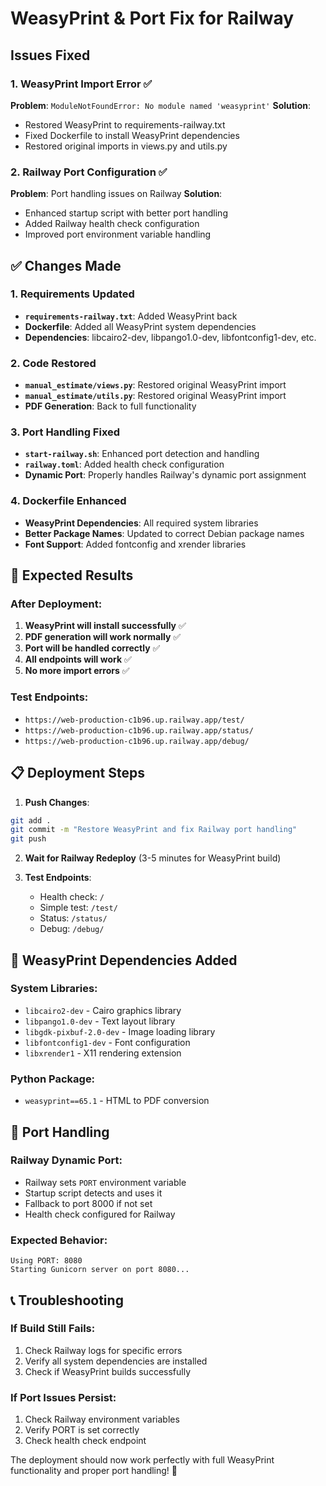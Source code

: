 # WeasyPrint & Port Fix for Railway

## Issues Fixed

### 1. WeasyPrint Import Error ✅
**Problem**: `ModuleNotFoundError: No module named 'weasyprint'`
**Solution**: 
- Restored WeasyPrint to requirements-railway.txt
- Fixed Dockerfile to install WeasyPrint dependencies
- Restored original imports in views.py and utils.py

### 2. Railway Port Configuration ✅
**Problem**: Port handling issues on Railway
**Solution**:
- Enhanced startup script with better port handling
- Added Railway health check configuration
- Improved port environment variable handling

## ✅ **Changes Made**

### 1. Requirements Updated
- **`requirements-railway.txt`**: Added WeasyPrint back
- **Dockerfile**: Added all WeasyPrint system dependencies
- **Dependencies**: libcairo2-dev, libpango1.0-dev, libfontconfig1-dev, etc.

### 2. Code Restored
- **`manual_estimate/views.py`**: Restored original WeasyPrint import
- **`manual_estimate/utils.py`**: Restored original WeasyPrint import
- **PDF Generation**: Back to full functionality

### 3. Port Handling Fixed
- **`start-railway.sh`**: Enhanced port detection and handling
- **`railway.toml`**: Added health check configuration
- **Dynamic Port**: Properly handles Railway's dynamic port assignment

### 4. Dockerfile Enhanced
- **WeasyPrint Dependencies**: All required system libraries
- **Better Package Names**: Updated to correct Debian package names
- **Font Support**: Added fontconfig and xrender libraries

## 🚀 **Expected Results**

### After Deployment:
1. **WeasyPrint will install successfully** ✅
2. **PDF generation will work normally** ✅
3. **Port will be handled correctly** ✅
4. **All endpoints will work** ✅
5. **No more import errors** ✅

### Test Endpoints:
- `https://web-production-c1b96.up.railway.app/test/`
- `https://web-production-c1b96.up.railway.app/status/`
- `https://web-production-c1b96.up.railway.app/debug/`

## 📋 **Deployment Steps**

1. **Push Changes**:
```bash
git add .
git commit -m "Restore WeasyPrint and fix Railway port handling"
git push
```

2. **Wait for Railway Redeploy** (3-5 minutes for WeasyPrint build)

3. **Test Endpoints**:
   - Health check: `/`
   - Simple test: `/test/`
   - Status: `/status/`
   - Debug: `/debug/`

## 🔧 **WeasyPrint Dependencies Added**

### System Libraries:
- `libcairo2-dev` - Cairo graphics library
- `libpango1.0-dev` - Text layout library
- `libgdk-pixbuf-2.0-dev` - Image loading library
- `libfontconfig1-dev` - Font configuration
- `libxrender1` - X11 rendering extension

### Python Package:
- `weasyprint==65.1` - HTML to PDF conversion

## 🎯 **Port Handling**

### Railway Dynamic Port:
- Railway sets `PORT` environment variable
- Startup script detects and uses it
- Fallback to port 8000 if not set
- Health check configured for Railway

### Expected Behavior:
```
Using PORT: 8080
Starting Gunicorn server on port 8080...
```

## 📞 **Troubleshooting**

### If Build Still Fails:
1. Check Railway logs for specific errors
2. Verify all system dependencies are installed
3. Check if WeasyPrint builds successfully

### If Port Issues Persist:
1. Check Railway environment variables
2. Verify PORT is set correctly
3. Check health check endpoint

The deployment should now work perfectly with full WeasyPrint functionality and proper port handling! 🎉









